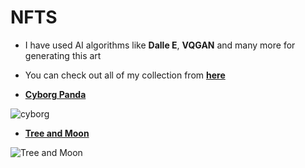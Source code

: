 # NFTS

* I have used AI algorithms like **Dalle E**, **VQGAN** and many more  for generating this art
* You can check out all of my collection from **[here](https://opensea.io/ordinaryArtisst)**

* **[Cyborg Panda](https://opensea.io/collection/cyborg-panda-1)**

![cyborg](https://github.com/Pavankunchala/Work-Showcase/blob/master/CyborgPanda%20NFT%20Gif.gif)

* **[Tree and Moon](https://opensea.io/collection/tree-and-moon)**

![Tree and Moon](https://github.com/Pavankunchala/Work-Showcase/blob/master/TreeNDMoon%20NFT%20Gif.gif)
